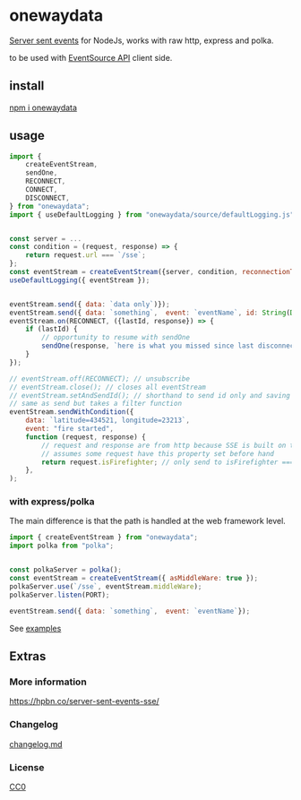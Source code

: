 # onewaydata

[Server sent events](https://html.spec.whatwg.org/multipage/server-sent-events.html#server-sent-events) for NodeJs, works with raw http, express and polka.

to be used with [EventSource API](https://developer.mozilla.org/en-US/docs/Web/API/EventSource/EventSource) client side.



## install

[npm i onewaydata](https://https://www.npmjs.com/package/onewaydata)

## usage

```js
import { 
    createEventStream,
    sendOne,
    RECONNECT,
    CONNECT,
    DISCONNECT,
} from "onewaydata";
import { useDefaultLogging } from "onewaydata/source/defaultLogging.js";


const server = ...
const condition = (request, response) => {
    return request.url === `/sse`;
};
const eventStream = createEventStream({server, condition, reconnectionTime: 5000 });
useDefaultLogging({ eventStream });


eventStream.send({ data: `data only`)});
eventStream.send({ data: `something`,  event: `eventName`, id: String(Date.now())});
eventStream.on(RECONNECT, ({lastId, response}) => {
    if (lastId) {
        // opportunity to resume with sendOne
        sendOne(response, `here is what you missed since last disconnection`);
    }
});

// eventStream.off(RECONNECT); // unsubscribe
// eventStream.close(); // closes all eventStream 
// eventStream.setAndSendId(); // shorthand to send id only and saving lastEventId
// same as send but takes a filter function 
eventStream.sendWithCondition({
    data: `latitude=434521, longitude=23213`,
    event: "fire started",
    function (request, response) {
        // request and response are from http because SSE is built on top of HTTP protocol
        // assumes some request have this property set before hand
        return request.isFirefighter; // only send to isFirefighter === true
    },
);
```

### with express/polka

The main difference is that the path is handled at the web framework level.

```js
import { createEventStream } from "onewaydata";
import polka from "polka";


const polkaServer = polka();
const eventStream = createEventStream({ asMiddleWare: true });
polkaServer.use(`/sse`, eventStream.middleWare);
polkaServer.listen(PORT);

eventStream.send({ data: `something`,  event: `eventName`});
```

See [examples](./examples)


## Extras

### More information

https://hpbn.co/server-sent-events-sse/


### Changelog

[changelog.md](./changelog.md)

### License

[CC0](./license.txt)
